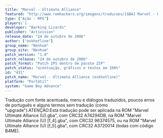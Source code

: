```yaml
---
title: "Marvel - Ultimate Alliance"
featured: "http://www.romhackers.org/imagens/traducoes/[GBA] Marvel - Ultimate Alliance - eskhotline - 1.png"
type: ["Ação - RPG"]
players: 1
developer: "Barking Lizards"
publisher: "Activision"
release_date: "24 de outubro de 2006"
author: ["eskhotline"]
group_name: "Nenhum"
group_site: "Nenhum"
patch_version: "1.0"
patch_release: "24 de outubro de 2006"
patch_format: "Patch IPS dentro de pacote ZIP"
patch_status: "acentuação, gráficos e textos em 100%"
id: "431"
patch_name: "Marvel - Ultimate Alliance (eskhotline)"
platform: "Portátil"
system: "Game Boy Advance"
---
```


Tradução com fonte acentuada, menu e diálogos traduzidos, poucos erros de português e alguns termos sem tradução (como "upgrade").ATENÇÃO:Esta tradução pode ser aplicada na ROM "Marvel Ultimate Alliance (U).gba", com CRC32 A74294DB, na ROM "Marvel Ultimate Alliance (U) [f_4].gba", com CRC32 96374575, ou na ROM "Marvel Ultimate Alliance (U) [f_5].gba", com CRC32 A3720014 (todas com código B4ME).